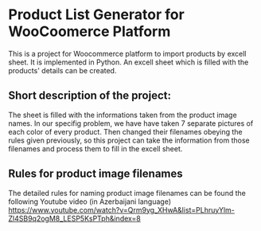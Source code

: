 # Product List Generator for WooCoomerce Platform

This is a project for Woocommerce platform to import products by excell sheet. 
It is implemented in Python. An excell sheet which is filled with the products' details can be created.

## Short description of the project:
The sheet is filled with the informations taken from the product image names.
In our specifig problem, we have have taken 7 separate pictures of each color of every product. 
Then changed their filenames obeying the rules given previously, so this project can take the information from those filenames and process them to fill in the excell sheet. 

## Rules for product image filenames
The detailed rules for naming product image filenames can be found the following Youtube video (in Azerbaijani language)
https://www.youtube.com/watch?v=Qrm9yg_XHwA&list=PLhruyYlm-Zl4SB9q2ogM8_LESP5KsPTph&index=8
